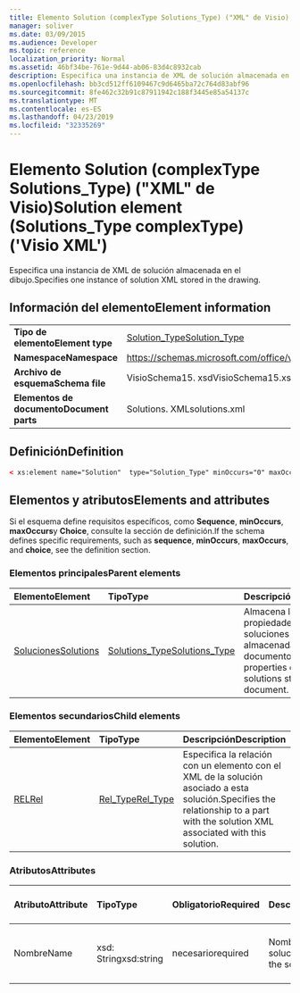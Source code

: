 ```yaml
---
title: Elemento Solution (complexType Solutions_Type) ("XML" de Visio)
manager: soliver
ms.date: 03/09/2015
ms.audience: Developer
ms.topic: reference
localization_priority: Normal
ms.assetid: 46bf34be-761e-9d44-ab06-83d4c8932cab
description: Especifica una instancia de XML de solución almacenada en el dibujo.
ms.openlocfilehash: bb3cd512ff6109467c9d6465ba72c764d83abf96
ms.sourcegitcommit: 8fe462c32b91c87911942c188f3445e85a54137c
ms.translationtype: MT
ms.contentlocale: es-ES
ms.lasthandoff: 04/23/2019
ms.locfileid: "32335269"
---
```

# <a name="solution-element-solutionstype-complextype-visio-xml"></a><span data-ttu-id="acdae-103">Elemento Solution (complexType Solutions_Type) ("XML" de Visio)</span><span class="sxs-lookup"><span data-stu-id="acdae-103">Solution element (Solutions_Type complexType) ('Visio XML')</span></span>

<span data-ttu-id="acdae-104">Especifica una instancia de XML de solución almacenada en el dibujo.</span><span class="sxs-lookup"><span data-stu-id="acdae-104">Specifies one instance of solution XML stored in the drawing.</span></span>
  
## <a name="element-information"></a><span data-ttu-id="acdae-105">Información del elemento</span><span class="sxs-lookup"><span data-stu-id="acdae-105">Element information</span></span>

|||
|:-----|:-----|
|<span data-ttu-id="acdae-106">**Tipo de elemento**</span><span class="sxs-lookup"><span data-stu-id="acdae-106">**Element type**</span></span> <br/> |[<span data-ttu-id="acdae-107">Solution_Type</span><span class="sxs-lookup"><span data-stu-id="acdae-107">Solution_Type</span></span>](solution_type-complextypevisio-xml.md) <br/> |
|<span data-ttu-id="acdae-108">**Namespace**</span><span class="sxs-lookup"><span data-stu-id="acdae-108">**Namespace**</span></span> <br/> |https://schemas.microsoft.com/office/visio/2012/main  <br/> |
|<span data-ttu-id="acdae-109">**Archivo de esquema**</span><span class="sxs-lookup"><span data-stu-id="acdae-109">**Schema file**</span></span> <br/> |<span data-ttu-id="acdae-110">VisioSchema15. xsd</span><span class="sxs-lookup"><span data-stu-id="acdae-110">VisioSchema15.xsd</span></span>  <br/> |
|<span data-ttu-id="acdae-111">**Elementos de documento**</span><span class="sxs-lookup"><span data-stu-id="acdae-111">**Document parts**</span></span> <br/> |<span data-ttu-id="acdae-112">Solutions. XML</span><span class="sxs-lookup"><span data-stu-id="acdae-112">solutions.xml</span></span>  <br/> |
   
## <a name="definition"></a><span data-ttu-id="acdae-113">Definición</span><span class="sxs-lookup"><span data-stu-id="acdae-113">Definition</span></span>

```XML
< xs:element name="Solution"  type="Solution_Type" minOccurs="0" maxOccurs="unbounded" ></xs:element >
```

## <a name="elements-and-attributes"></a><span data-ttu-id="acdae-114">Elementos y atributos</span><span class="sxs-lookup"><span data-stu-id="acdae-114">Elements and attributes</span></span>

<span data-ttu-id="acdae-115">Si el esquema define requisitos específicos, como **Sequence**, **minOccurs**, **maxOccurs**y **Choice**, consulte la sección de definición.</span><span class="sxs-lookup"><span data-stu-id="acdae-115">If the schema defines specific requirements, such as **sequence**, **minOccurs**, **maxOccurs**, and **choice**, see the definition section.</span></span> 
  
### <a name="parent-elements"></a><span data-ttu-id="acdae-116">Elementos principales</span><span class="sxs-lookup"><span data-stu-id="acdae-116">Parent elements</span></span>

|<span data-ttu-id="acdae-117">**Elemento**</span><span class="sxs-lookup"><span data-stu-id="acdae-117">**Element**</span></span>|<span data-ttu-id="acdae-118">**Tipo**</span><span class="sxs-lookup"><span data-stu-id="acdae-118">**Type**</span></span>|<span data-ttu-id="acdae-119">**Descripción**</span><span class="sxs-lookup"><span data-stu-id="acdae-119">**Description**</span></span>|
|:-----|:-----|:-----|
|[<span data-ttu-id="acdae-120">Soluciones</span><span class="sxs-lookup"><span data-stu-id="acdae-120">Solutions</span></span>](solutions-elementvisio-xml.md) <br/> |[<span data-ttu-id="acdae-121">Solutions_Type</span><span class="sxs-lookup"><span data-stu-id="acdae-121">Solutions_Type</span></span>](solutions_type-complextypevisio-xml.md) <br/> |<span data-ttu-id="acdae-122">Almacena las propiedades de las soluciones almacenadas en el documento.</span><span class="sxs-lookup"><span data-stu-id="acdae-122">Stores the properties of the solutions stored in the document.</span></span>  <br/> |
   
### <a name="child-elements"></a><span data-ttu-id="acdae-123">Elementos secundarios</span><span class="sxs-lookup"><span data-stu-id="acdae-123">Child elements</span></span>

|<span data-ttu-id="acdae-124">**Elemento**</span><span class="sxs-lookup"><span data-stu-id="acdae-124">**Element**</span></span>|<span data-ttu-id="acdae-125">**Tipo**</span><span class="sxs-lookup"><span data-stu-id="acdae-125">**Type**</span></span>|<span data-ttu-id="acdae-126">**Descripción**</span><span class="sxs-lookup"><span data-stu-id="acdae-126">**Description**</span></span>|
|:-----|:-----|:-----|
|[<span data-ttu-id="acdae-127">REL</span><span class="sxs-lookup"><span data-stu-id="acdae-127">Rel</span></span>](rel-element-solution_type-complextypevisio-xml.md) <br/> |[<span data-ttu-id="acdae-128">Rel_Type</span><span class="sxs-lookup"><span data-stu-id="acdae-128">Rel_Type</span></span>](rel_type-complextypevisio-xml.md) <br/> |<span data-ttu-id="acdae-129">Especifica la relación con un elemento con el XML de la solución asociado a esta solución.</span><span class="sxs-lookup"><span data-stu-id="acdae-129">Specifies the relationship to a part with the solution XML associated with this solution.</span></span>  <br/> |
   
### <a name="attributes"></a><span data-ttu-id="acdae-130">Atributos</span><span class="sxs-lookup"><span data-stu-id="acdae-130">Attributes</span></span>

|<span data-ttu-id="acdae-131">**Atributo**</span><span class="sxs-lookup"><span data-stu-id="acdae-131">**Attribute**</span></span>|<span data-ttu-id="acdae-132">**Tipo**</span><span class="sxs-lookup"><span data-stu-id="acdae-132">**Type**</span></span>|<span data-ttu-id="acdae-133">**Obligatorio**</span><span class="sxs-lookup"><span data-stu-id="acdae-133">**Required**</span></span>|<span data-ttu-id="acdae-134">**Descripción**</span><span class="sxs-lookup"><span data-stu-id="acdae-134">**Description**</span></span>|<span data-ttu-id="acdae-135">**Posibles valores**</span><span class="sxs-lookup"><span data-stu-id="acdae-135">**Possible values**</span></span>|
|:-----|:-----|:-----|:-----|:-----|
|<span data-ttu-id="acdae-136">Nombre</span><span class="sxs-lookup"><span data-stu-id="acdae-136">Name</span></span>  <br/> |<span data-ttu-id="acdae-137">xsd: String</span><span class="sxs-lookup"><span data-stu-id="acdae-137">xsd:string</span></span>  <br/> |<span data-ttu-id="acdae-138">necesario</span><span class="sxs-lookup"><span data-stu-id="acdae-138">required</span></span>  <br/> |<span data-ttu-id="acdae-139">Nombre de la solución.</span><span class="sxs-lookup"><span data-stu-id="acdae-139">The name of the solution.</span></span>  <br/> |<span data-ttu-id="acdae-140">Valores del tipo xsd: String.</span><span class="sxs-lookup"><span data-stu-id="acdae-140">Values of the xsd:string type.</span></span>  <br/> |
   

